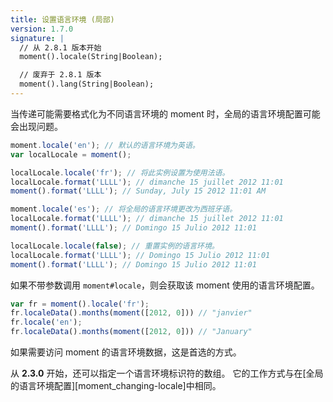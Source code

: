 ```yaml
---
title: 设置语言环境 (局部)
version: 1.7.0
signature: |
  // 从 2.8.1 版本开始
  moment().locale(String|Boolean);

  // 废弃于 2.8.1 版本
  moment().lang(String|Boolean);
---
```



当传递可能需要格式化为不同语言环境的 moment 时，全局的语言环境配置可能会出现问题。

```javascript
moment.locale('en'); // 默认的语言环境为英语。
var localLocale = moment();

localLocale.locale('fr'); // 将此实例设置为使用法语。
localLocale.format('LLLL'); // dimanche 15 juillet 2012 11:01
moment().format('LLLL'); // Sunday, July 15 2012 11:01 AM

moment.locale('es'); // 将全局的语言环境更改为西班牙语。
localLocale.format('LLLL'); // dimanche 15 juillet 2012 11:01
moment().format('LLLL'); // Domingo 15 Julio 2012 11:01

localLocale.locale(false); // 重置实例的语言环境。
localLocale.format('LLLL'); // Domingo 15 Julio 2012 11:01
moment().format('LLLL'); // Domingo 15 Julio 2012 11:01
```

如果不带参数调用 `moment#locale`，则会获取该 moment 使用的语言环境配置。

```javascript
var fr = moment().locale('fr');
fr.localeData().months(moment([2012, 0])) // "janvier"
fr.locale('en');
fr.localeData().months(moment([2012, 0])) // "January"
```

如果需要访问 moment 的语言环境数据，这是首选的方式。

从 **2.3.0** 开始，还可以指定一个语言环境标识符的数组。
它的工作方式与在[全局的语言环境配置][moment_changing-locale]中相同。

